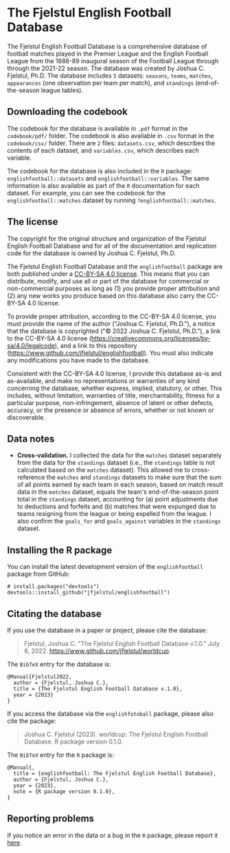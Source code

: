 # The Fjelstul English Football Database

The Fjelstul English Football Database is a comprehensive database of football matches played in the Premier League and the English Football League from the 1888-89 inaugural season of the Football League through through the 2021-22 season. The database was created by Joshua C. Fjelstul, Ph.D. The database includes `5` datasets: `seasons`, `teams`, `matches`, `appearances` (one observation per team per match), and `standings` (end-of-the-season league tables). 

## Downloading the codebook

The codebook for the database is available in `.pdf` format in the `codebook/pdf/` folder. The codebook is also available in `.csv` format in the `codebook/csv/` folder. There are `2` files: `datasets.csv`, which describes the contents of each dataset, and `variables.csv`, which describes each variable. 

The codebook for the database is also included in the `R` package: `englishfootball::datasets` and `englishfootball::variables`. The same information is also available as part of the `R` documentation for each dataset. For example, you can see the codebook for the `englishfootball::matches` dataset by running `?englishfootball::matches`.

## The license

The copyright for the original structure and organization of the Fjelstul English Football Database and for all of the documentation and replication code for the database is owned by Joshua C. Fjelstul, Ph.D.

The Fjelstul English Football Database and the `englishfootball` package are both published under a [CC-BY-SA 4.0 license](https://creativecommons.org/licenses/by-sa/4.0/legalcode). This means that you can distribute, modify, and use all or part of the database for commercial or non-commercial purposes as long as (1) you provide proper attribution and (2) any new works you produce based on this database also carry the CC-BY-SA 4.0 license. 

To provide proper attribution, according to the CC-BY-SA 4.0 license, you must provide the name of the author ("Joshua C. Fjelstul, Ph.D."), a notice that the database is copyrighted ("© 2022 Joshua C. Fjelstul, Ph.D."), a link to the CC-BY-SA 4.0 license (https://creativecommons.org/licenses/by-sa/4.0/legalcode), and a link to this repository (https://www.github.com/jfjelstul/englishfootball). You must also indicate any modifications you have made to the database.

Consistent with the CC-BY-SA 4.0 license, I provide this database as-is and as-available, and make no representations or warranties of any kind concerning the database, whether express, implied, statutory, or other. This includes, without limitation, warranties of title, merchantability, fitness for a particular purpose, non-infringement, absence of latent or other defects, accuracy, or the presence or absence of errors, whether or not known or discoverable. 

## Data notes

- **Cross-validation.** I collected the data for the `matches` dataset separately from the data for the `standings` dataset (i.e., the `standings` table is not calculated based on the `matches` dataset). This allowed me to cross-reference the `matches` and `standings` datasets to make sure that the sum of all points earned by each team in each season, based on match result data in the `matches` dataset, equals the team's end-of-the-season point total in the `standings` dataset, accounting for (a) point adjustments due to deductions and forfeits and (b) matches that were expunged due to teams resigning from the league or being expelled from the league. I also confirm the `goals_for` and `goals_against` variables in the `standings` dataset.

## Installing the R package

You can install the latest development version of the `englishfootball` package from GitHub:

```
# install.packages("devtools")
devtools::install_github("jfjelstul/englishfootball")
```

## Citating the database

If you use the database in a paper or project, please cite the database:

> Fjelstul, Joshua C. "The Fjelstul English Football Database v.1.0." July 8, 2022. https://www.github.com/jfjelstul/worldcup.

The `BibTeX` entry for the database is:

```
@Manual{Fjelstul2022,
  author = {Fjelstul, Joshua C.},
  title = {The Fjelstul English Football Database v.1.0},
  year = {2023}
}
```

If you access the database via the `englishfotoball` package, please also cite the package:

> Joshua C. Fjelstul (2023). worldcup: The Fjelstul English Football Database. R package version 0.1.0.

The `BibTeX` entry for the `R` package is:

```
@Manual{,
  title = {englishfootball: The Fjelstul English Football Database},
  author = {Fjelstul, Joshua C.},
  year = {2023},
  note = {R package version 0.1.0},
}
```

## Reporting problems

If you notice an error in the data or a bug in the `R` package, please report it [here](https://github.com/jfjelstul/englishfotoball/issues).
